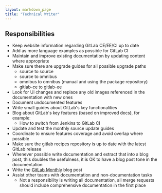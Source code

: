 ```yaml
---
layout: markdown_page
title: "Technical Writer"
---
```


## Responsibilities

* Keep website information regarding GitLab CE/EE/CI up to date
* Add as more language examples as possible for GitLab CI
* Maintain and improve existing documentation by updating content where appropriate
* Make sure there are upgrade guides for all possible upgrade paths
  * source to source
  * source to omnibus
  * omnibus to omnibus (manual and using the package repository)
  * gitlab-ce to gitlab-ee
* Look for UI changes and replace any old images referenced in the documentation with new ones
* Document undocumented features
* Write small guides about GitLab's key functionalities
* Blog about GitLab's key features (based on improved docs), for example:
  * How to switch from Jenkins to GitLab CI
* Update and test the monthly source update guides
* Coordinate to ensure features coverage and avoid overlap where possible
* Make sure the gitlab recipes repository is up to date with the latest GitLab release
* Whenever possible write documentation and extract that into a blog post, this doubles the usefulness, it is OK to have a blog post tone in the documentation
* Write the [GitLab Monthly](https://pad.hackerspace.gr/p/gitlab-weekly) blog post
* Assist other teams with documentation and non-documentation tasks
  * Not a responsibility is writing all documentation, all merge requests should include comprehensive documentation in the first place